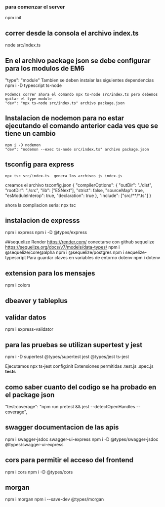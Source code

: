 ### para comenzar el server
npm init

## correr desde la consola el archivo index.ts
node src/index.ts

## En el archivo package json se debe configurar para los modulos de EM6
"type": "module"
    Tambien se deben instalar las siguientes dependencias 
    npm i -D typescript ts-node

    Podemos correr ahora el comando npx ts-node src/index.ts pero debemos quitar el type module 
    "dev": "npx ts-node src/index.ts" archivo package.json
## Instalacion de nodemon para no estar ejecutando el comando anterior cada ves que se tiene un cambio
    npm i -D nodemon
    "dev": "nodemon --exec ts-node src/index.ts" archivo package.json

## tsconfig para express 
    npx tsc src/index.ts  genera los archivos js index.js

creamos el archivo tsconfig.json 
{
    "compilerOptions": {
        "outDir": "./dist",
        "rootDir": "./src",
        "lib": ["ESNext"],
        "strict": false,
        "sourceMap": true,
        "esModuleInterop": true,
        "declaration": true
    },
    "include": ["src/**/*.ts"]
}

ahora la compilacion seria:  npx tsc 

## instalacion de expresss
npm i express 
npm i -D @types/express

##sequelize
Render https://render.com/ conectarse con github
sequelize https://sequelize.org/docs/v7/models/data-types/
npm i @sequelize/core@alpha
npm i @sequelize/postgres
npm i sequelize-typescript
Para guardar claves en variables de entorno 
dotenv npm i dotenv

## extension para los mensajes 
npm i colors
## dbeaver y tableplus
## validar datos 
npm i express-validator

## para las pruebas se utilizan supertest y jest
npm i -D supertest @types/supertest jest @types/jest ts-jest

Ejecutamos npx ts-jest config:init 
Extensiones permitidas 
.test.js 
.spec.js
__tests__


## como saber cuanto del codigo se ha probado en el package json
"test:coverage": "npm run pretest && jest --detectOpenHandles --coverage",

## swagger documentacion de las apis
npm i swagger-jsdoc swagger-ui-express
npm i -D @types/swagger-jsdoc @types/swagger-ui-express


## cors para permitir el acceso del frontend
npm i cors
npm i -D @types/cors

## morgan 
npm i morgan
npm i --save-dev @types/morgan